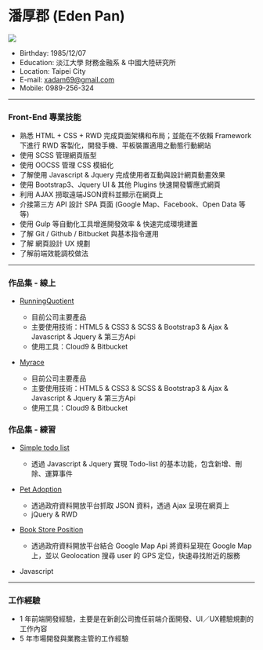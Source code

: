 # 潘厚郡 (Eden Pan)

<img src="http://gdurl.com/TNyE">

- Birthday: 1985/12/07
- Education: 淡江大學 財務金融系 & 中國大陸研究所
- Location: Taipei City
- E-mail: xadam69@gmail.com
- Mobile: 0989-256-324
<hr>

### Front-End 專業技能
- 熟悉 HTML + CSS + RWD 完成頁面架構和布局；並能在不依賴 Framework 下進行 RWD 客製化，開發手機、平板裝置適用之動態行動網站
- 使用 SCSS 管理網頁版型
- 使用 OOCSS 管理 CSS 模組化
- 了解使用 Javascript & Jquery 完成使用者互動與設計網頁動畫效果
- 使用 Bootstrap3、Jquery UI & 其他 Plugins 快速開發響應式網頁
- 利用 AJAX 撈取遠端JSON資料並顯示在網頁上
- 介接第三方 API 設計 SPA 頁面 (Google Map、Facebook、Open Data 等等)
- 使用 Gulp 等自動化工具增進開發效率 & 快速完成環境建置
- 了解 Git / Github / Bitbucket 與基本指令運用
- 了解 網頁設計 UX 規劃
- 了解前端效能調校做法
<hr>

### 作品集 - 線上
- <a href="https://www.runningquotient.com/site/landing" target="_blank">RunningQuotient</a> 		   
  - 目前公司主要產品
  - 主要使用技術：HTML5 & CSS3 & SCSS & Bootstrap3 & Ajax & Javascript & Jquery & 第三方Api
  - 使用工具：Cloud9 & Bitbucket
 
- <a href="https://myrace.tw/race/index" target="_blank">Myrace</a> 		   
  - 目前公司主要產品
  - 主要使用技術：HTML5 & CSS3 & SCSS & Bootstrap3 & Ajax & Javascript & Jquery & 第三方Api
  - 使用工具：Cloud9 & Bitbucket
 
 ### 作品集 - 練習
 - <a href="https://s.codepen.io/edenpan/debug/GMdgVa/wQMPoZQDnVRk" target="_blank">Simple todo list</a>
   - 透過 Javascript & Jquery 實現 Todo-list 的基本功能，包含新增、刪除、運算事件
 
- <a href="https://edenpan1207.github.io/Pet-Adoption-Project/" target="_blank">Pet Adoption</a>
   - 透過政府資料開放平台抓取 JSON 資料，透過 Ajax 呈現在網頁上    
   - jQuery & RWD 
 
- <a href="https://edenpan1207.github.io/bookstore_gmap/" target="_blank">Book Store Position</a>
   - 透過政府資料開放平台結合 Google Map Api 將資料呈現在 Google Map 上，並以 Geolocation 搜尋 user 的 GPS 定位，快速尋找附近的服務
 - Javascript 		   
 <hr>
 
### 工作經驗
- 1 年前端開發經驗，主要是在新創公司擔任前端介面開發、UI／UX體驗規劃的工作內容
- 5 年市場開發與業務主管的工作經驗
